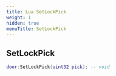 ```yaml
---
title: Lua SetLockPick
weight: 1
hidden: true
menuTitle: SetLockPick
---
```

## SetLockPick
```lua
door:SetLockPick(uint32 pick); -- void
```